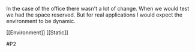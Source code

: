 In the case of the office there wasn't a lot of change. When we would test we had the space reserved. But for real applications I would expect the environment to be dynamic.

[[Environment]]
[[Static]]

#P2 